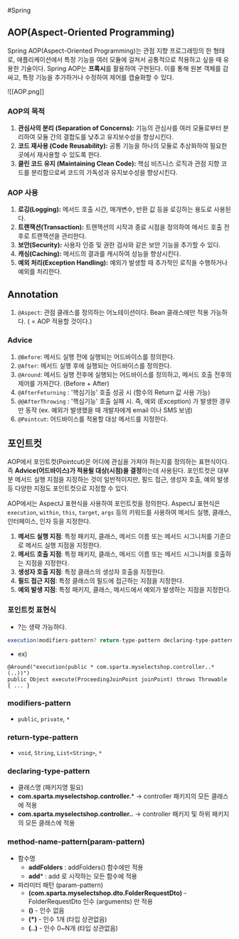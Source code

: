 #Spring 


## AOP(Aspect-Oriented Programming)
Spring AOP(Aspect-Oriented Programming)는 관점 지향 프로그래밍의 한 형태로, 애플리케이션에서 특정 기능을 여러 모듈에 걸쳐서 공통적으로 적용하고 싶을 때 유용한 기술이다. Spring AOP는 **프록시**를 활용하여 구현된다. 이를 통해 원본 객체를 감싸고, 특정 기능을 추가하거나 수정하여 제어를 캡슐화할 수 있다.

![[AOP.png]]
### AOP의 목적
1. **관심사의 분리 (Separation of Concerns):** 기능의 관심사를 여러 모듈로부터 분리하여 모듈 간의 결합도를 낮추고 유지보수성을 향상시킨다.
2. **코드 재사용 (Code Reusability):** 공통 기능을 하나의 모듈로 추상화하여 필요한 곳에서 재사용할 수 있도록 한다.
3. **클린 코드 유지 (Maintaining Clean Code):** 핵심 비즈니스 로직과 관점 지향 코드를 분리함으로써 코드의 가독성과 유지보수성을 향상시킨다.

### AOP 사용
1. **로깅(Logging):** 메서드 호출 시간, 매개변수, 반환 값 등을 로깅하는 용도로 사용된다.
2. **트랜잭션(Transaction):** 트랜잭션의 시작과 종료 시점을 정의하여 메서드 호출 전후로 트랜잭션을 관리한다.
3. **보안(Security):** 사용자 인증 및 권한 검사와 같은 보안 기능을 추가할 수 있다.
4. **캐싱(Caching):** 메서드의 결과를 캐시하여 성능을 향상시킨다.
5. **예외 처리(Exception Handling):** 예외가 발생할 때 추가적인 로직을 수행하거나 예외를 처리한다.

## Annotation
1. `@Aspect`: 관점 클래스를 정의하는 어노테이션이다. Bean 클래스에만 적용 가능하다. ( = AOP 적용할 것이다.)

### Advice
1. `@Before`: 메서드 실행 전에 실행되는 어드바이스를 정의한다.
2. `@After`: 메서드 실행 후에 실행되는 어드바이스를 정의한다.
3. `@Around`: 메서드 실행 전후에 실행되는 어드바이스를 정의하고, 메서드 호출 전후의 제어를 가져간다. (Before + After)
4. `@AfterFeturning` : '핵심기능' 호출 성공 시 (함수의 Return 값 사용 가능)
5. `@@AfterThrowing` : '핵심기능' 호출 실패 시. 즉, 예외 (Exception) 가 발생한 경우만 동작 (ex. 예외가 발생했을 때 개발자에게 email 이나 SMS 보냄)
6. `@Pointcut`: 어드바이스를 적용할 대상 메서드를 지정한다.

## 포인트컷
AOP에서 포인트컷(Pointcut)은 어디에 관심을 가져야 하는지를 정의하는 표현식이다. 즉 **Advice(어드바이스)가 적용될 대상(시점)을 결정**하는데 사용된다. 포인트컷은 대부분 메서드 실행 지점을 지정하는 것이 일반적이지만, 필드 접근, 생성자 호출, 예외 발생 등 다양한 지점도 포인트컷으로 지정할 수 있다.

AOP에서는 AspectJ 표현식을 사용하여 포인트컷을 정의한다. AspectJ 표현식은 `execution`, `within`, `this`, `target`, `args` 등의 키워드를 사용하여 메서드 실행, 클래스, 인터페이스, 인자 등을 지정한다.

1. **메서드 실행 지점**: 특정 패키지, 클래스, 메서드 이름 또는 메서드 시그니처를 기준으로 메서드 실행 지점을 지정한다.
2. **메서드 호출 지점**: 특정 패키지, 클래스, 메서드 이름 또는 메서드 시그니처를 호출하는 지점을 지정한다.
3. **생성자 호출 지점**: 특정 클래스의 생성자 호출을 지정한다.
4. **필드 접근 지점**: 특정 클래스의 필드에 접근하는 지점을 지정한다.
5. **예외 발생 지점**: 특정 패키지, 클래스, 메서드에서 예외가 발생하는 지점을 지정한다.

### 포인트컷 표현식
+ ?는 생략 가능하다.
```java
execution(modifiers-pattern? return-type-pattern declaring-type-pattern? method-name-pattern(param-pattern) throws-pattern?)
```

+ ex)
```
@Around("execution(public * com.sparta.myselectshop.controller..*(..))")
public Object execute(ProceedingJoinPoint joinPoint) throws Throwable { ... }
```

### modifiers-pattern
+ `public`, `private`, `*`
### return-type-pattern
+ `void`, `String`, `List<String>`, `*`

### declaring-type-pattern
- 클래스명 (패키지명 필요)
- **com.sparta.myselectshop.controller.*** → controller 패키지의 모든 클래스에 적용
- **com.sparta.myselectshop.controller..** → controller 패키지 및 하위 패키지의 모든 클래스에 적용
### method-name-pattern(param-pattern)
- 함수명
    - **addFolders** : addFolders() 함수에만 적용
    - **add*** : add 로 시작하는 모든 함수에 적용
- 파라미터 패턴 (param-pattern)
    - **(com.sparta.myselectshop.dto.FolderRequestDto)** - FolderRequestDto 인수 (arguments) 만 적용
    - **()** - 인수 없음
    - **(*)** - 인수 1개 (타입 상관없음)
    - **(..)** - 인수 0~N개 (타입 상관없음)
